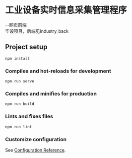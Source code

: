 # 工业设备实时信息采集管理程序
--网页前端  
毕设项目，后端见industry_back  

## Project setup
```
npm install
```

### Compiles and hot-reloads for development
```
npm run serve
```

### Compiles and minifies for production
```
npm run build
```

### Lints and fixes files

```
npm run lint
```

### Customize configuration

See [Configuration Reference](https://cli.vuejs.org/config/).
